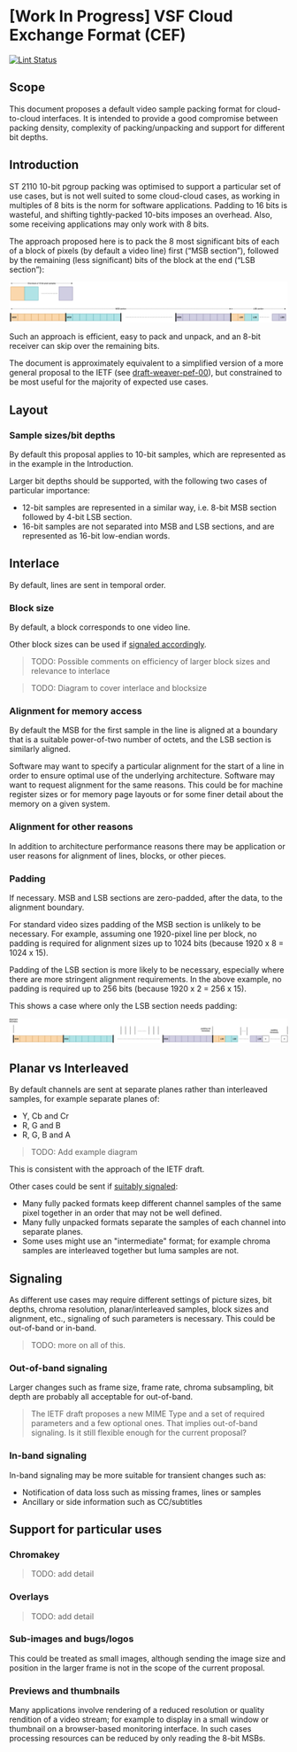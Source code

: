 # \[Work In Progress\] VSF Cloud Exchange Format (CEF)

[![Lint Status](https://github.com/vsf-tv/CEF/workflows/Lint/badge.svg)](https://github.com/AMWA-TV/CEF/actions?query=workflow%3ALint)

## Scope

This document proposes a default video sample packing format for cloud-to-cloud interfaces. It is intended to provide a good compromise between packing density, complexity of packing/unpacking and support for different bit depths.

## Introduction

ST 2110 10-bit pgroup packing was optimised to support a particular set of use cases, but is not well suited to some cloud-cloud cases, as working in multiples of 8 bits is the norm for software applications. Padding to 16 bits is wasteful, and shifting tightly-packed 10-bits imposes an overhead. Also, some receiving applications may only work with 8 bits.

The approach proposed here is to pack the 8 most significant bits of each of a block of pixels (by default a video line) first (“MSB section”), followed by the remaining (less significant) bits of the block at the end (“LSB section”):

![CEF Overview](images/cef-overview.png)

Such an approach is efficient, easy to pack and unpack, and an 8-bit receiver can skip over the remaining bits.

The document is approximately equivalent to a simplified version of a more general proposal to the IETF (see [draft-weaver-pef-00](https://datatracker.ietf.org/doc/draft-weaver-pef)), but constrained to be most useful for the majority of expected use cases. 

## Layout

### Sample sizes/bit depths

By default this proposal applies to 10-bit samples, which are represented as in the example in the Introduction.

Larger bit depths should be supported, with the following two cases of particular importance:

- 12-bit samples are represented in a similar way, i.e. 8-bit MSB section followed by 4-bit LSB section.
- 16-bit samples are not separated into MSB and LSB sections, and are represented as 16-bit low-endian words.


## Interlace

By default, lines are sent in temporal order.

### Block size

By default, a block corresponds to one video line.

Other block sizes can be used if [signaled accordingly](#signaling).

> TODO: Possible comments on efficiency of larger block sizes and relevance to interlace

> TODO: Diagram to cover interlace and blocksize

### Alignment for memory access

By default the MSB for the first sample in the line is aligned at a boundary that is a suitable power-of-two number of octets, and the LSB section is similarly aligned.

Software may want to specify a particular alignment for the start of a line in order to ensure optimal use of the underlying architecture.  Software may want to request alignment for the same reasons.  This could be for machine register sizes or for memory page layouts or for some finer detail about the memory on a given system.

### Alignment for other reasons
In addition to architecture performance reasons there may be application or user reasons for alignment of lines, blocks, or other pieces.

### Padding
If necessary. MSB and LSB sections are zero-padded, after the data, to the alignment boundary.

For standard video sizes padding of the MSB section is unlikely to be necessary. For example, assuming one 1920-pixel line per block, no padding is required for alignment sizes up to 1024 bits (because 1920 x 8 = 1024 x 15). 

Padding of the LSB section is more likely to be necessary, especially where there are more stringent alignment requirements. In the above example, no padding is required up to 256 bits (because 1920 x 2 = 256 x 15). 

This shows a case where only the LSB section needs padding:

![CEF Alignment and Padding](images/cef-align-pad.png)

## Planar vs Interleaved

By default channels are sent at separate planes rather than interleaved samples, for example separate planes of:

- Y, Cb and Cr
- R, G and B
- R, G, B and A

> TODO: Add example diagram

This is consistent with the approach of the IETF draft.

Other cases could be sent if [suitably signaled](#signaling):

- Many fully packed formats keep different channel samples of the same pixel together in an order that may not be well defined.  
- Many fully unpacked formats separate the samples of each channel into separate planes.  
- Some uses might use an "intermediate" format; for example chroma samples are interleaved together but luma samples are not.

## Signaling

As different use cases may require different settings of picture sizes, bit depths, chroma resolution, planar/interleaved samples, block sizes and alignment, etc., signaling of such parameters is necessary. This could be out-of-band or in-band.

> TODO: more on all of this.

### Out-of-band signaling

Larger changes such as frame size, frame rate, chroma subsampling, bit depth are probably all acceptable for out-of-band.  

> The IETF draft proposes a new MIME Type and a set of required parameters and a few optional ones.  That implies out-of-band signaling.  Is it still flexible enough for the current proposal?

### In-band signaling

In-band signaling may be more suitable for transient changes such as:

- Notification of data loss such as missing frames, lines or samples
- Ancillary or side information such as CC/subtitles

## Support for particular uses

### Chromakey

> TODO: add detail

### Overlays

> TODO: add detail

### Sub-images and bugs/logos

This could be treated as small images, although sending the image size and position in the larger frame is not in the scope of the current proposal.

 ### Previews and thumbnails

Many applications involve rendering of a reduced resolution or quality rendition of a video stream; for example to display in a small window or thumbnail on a browser-based monitoring interface. In such cases processing resources can be reduced by only reading the 8-bit MSBs.
